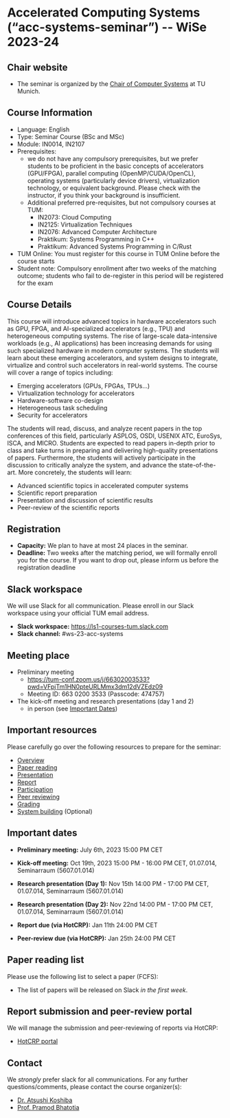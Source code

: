 # Accelerated Computing Systems (“acc-systems-seminar”) -- WiSe 2023-24

## Chair website

- The seminar is organized by the [Chair of Computer Systems](https://dse.in.tum.de/) at TU Munich.

## Course Information
- Language: English
- Type: Seminar Course (BSc and MSc)
- Module: IN0014, IN2107
- Prerequisites:
   - we do not have any compulsory prerequisites, but we prefer students to be proficient in the basic concepts of accelerators (GPU/FPGA), parallel computing (OpenMP/CUDA/OpenCL), operating systems (particularly device drivers), virtualization technology, or equivalent background. Please check with the instructor, if you think your background is insufficient. 
   - Additional preferred pre-requisites, but not compulsory courses at TUM:
      - IN2073: Cloud Computing
      - IN2125: Virtualization Techniques
      - IN2076: Advanced Computer Architecture
      - Praktikum: Systems Programming in C++
      - Praktikum: Advanced Systems Programming in C/Rust
- TUM Online: You must register for this course in TUM Online before the course starts
- Student note: Compulsory enrollment after two weeks of the matching outcome; students who fail to de-register in this period will be registered for the exam

## Course Details
This course will introduce advanced topics in hardware accelerators such as GPU, FPGA, and AI-specialized accelerators (e.g., TPU) and heterogeneous computing systems. The rise of large-scale data-intensive workloads (e.g., AI applications) has been increasing demands for using such specialized hardware in modern computer systems. The students will learn about these emerging accelerators, and system designs to integrate, virtualize and control such accelerators in real-world systems. The course will cover a range of topics including: 
- Emerging accelerators (GPUs, FPGAs, TPUs...)
- Virtualization technology for accelerators
- Hardware-software co-design
- Heterogeneous task scheduling
- Security for accelerators

The students will read, discuss, and analyze recent papers in the top conferences of this field, particularly ASPLOS, OSDI, USENIX ATC, EuroSys, ISCA, and MICRO. Students are expected to read papers in-depth prior to class and take turns in preparing and delivering high-quality presentations of papers. Furthermore, the students will actively participate in the discussion to critically analyze the system, and advance the state-of-the-art. More concretely, the students will learn:
- Advanced scientific topics in accelerated computer systems
- Scientific report preparation 
- Presentation and discussion of scientific results
- Peer-review of the scientific reports 

## Registration

- **Capacity:** We plan to have at most 24 places in the seminar.
- **Deadline:** Two weeks after the matching period, we will formally enroll you for the course. If you want to drop out, please inform us before the registration deadline

## Slack workspace

We will use Slack for all communication. Please enroll in our Slack workspace using your official TUM email address.

- **Slack workspace:** https://ls1-courses-tum.slack.com
- **Slack channel:** #ws-23-acc-systems

## Meeting place

- Preliminary meeting
   - https://tum-conf.zoom.us/j/66302003533?pwd=VFpjTm1HN0pteURLMmx3dm12dVZEdz09
   - Meeting ID: 663 0200 3533 (Passcode: 474757)
- The kick-off meeting and research presentations (day 1 and 2)
   - in person (see [Important Dates](#important-dates))

## Important resources

Please carefully go over the following resources to prepare for the seminar:

- [Overview](docs/acc-systems-overview.pdf)
- [Paper reading](docs/paper-reading.pdf)
- [Presentation](docs/presentation.pdf)
- [Report](docs/report.pdf)
- [Participation](docs/participation.pdf)
- [Peer reviewing](docs/peer-review.pdf)
- [Grading](docs/grading.pdf)
- [System building](docs/system-building.pdf) (Optional)

## Important dates

- **Preliminary meeting:** July 6th, 2023 15:00 PM CET

- **Kick-off meeting:** Oct 19th, 2023 15:00 PM - 16:00 PM CET, 01.07.014, Seminarraum (5607.01.014)

- **Research presentation (Day 1):** Nov 15th 14:00 PM - 17:00 PM CET, 01.07.014, Seminarraum (5607.01.014)

- **Research presentation (Day 2):** Nov 22nd 14:00 PM - 17:00 PM CET, 01.07.014, Seminarraum (5607.01.014)

- **Report due (via HotCRP):** Jan 11th 24:00 PM CET

- **Peer-review due (via HotCRP):** Jan 25th 24:00 PM CET


## Paper reading list

Please use the following list to select a paper (FCFS):

- The list of papers will be released on Slack *in the first week*.


## Report submission and peer-review portal

We will manage the submission and peer-reviewing of reports via HotCRP:

- [HotCRP portal](https://tum-ss2021.hotcrp.com/)


## Contact

We *strongly* prefer slack for all communications. For any further questions/comments, please contact the course organizer(s):
- [Dr. Atsushi Koshiba](https://atsushikoshiba.github.io/)
- [Prof. Pramod Bhatotia](https://dse.in.tum.de/bhatotia/)


